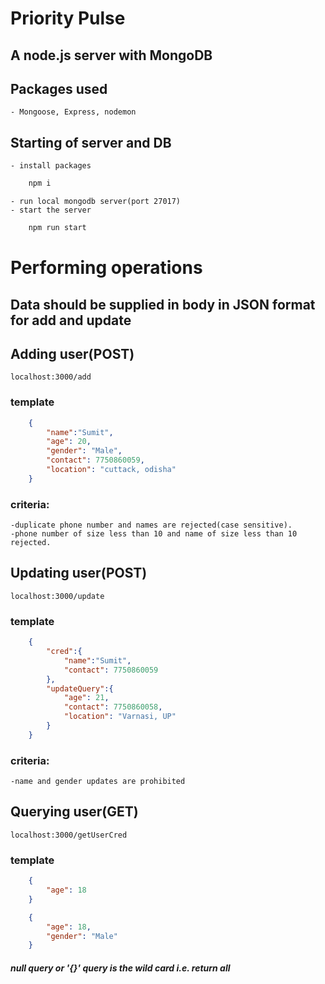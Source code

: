 # Priority Pulse
## A node.js server with MongoDB

## Packages used
    - Mongoose, Express, nodemon

## Starting of server and DB
    - install packages
```bash
    npm i
``` 
    - run local mongodb server(port 27017)
    - start the server
```bash
    npm run start
```
# Performing operations
## Data should be supplied in body in JSON format for add and update
## Adding user(POST)
    localhost:3000/add
### template
```json
    {
        "name":"Sumit",
        "age": 20,
        "gender": "Male",
        "contact": 7750860059,
        "location": "cuttack, odisha"
    }
```
### criteria: 
    -duplicate phone number and names are rejected(case sensitive).
    -phone number of size less than 10 and name of size less than 10 rejected.

## Updating user(POST)
    localhost:3000/update
### template
```json
    {
        "cred":{
            "name":"Sumit",
            "contact": 7750860059
        },
        "updateQuery":{
            "age": 21,
            "contact": 7750860058,
            "location": "Varnasi, UP"
        }
    }
```

### criteria:
    -name and gender updates are prohibited

## Querying user(GET)
    localhost:3000/getUserCred
### template
```json
    {
        "age": 18
    }
```
```json
    {
        "age": 18,
        "gender": "Male"
    }
```
##### null query or '{}' query is the wild card i.e. return all